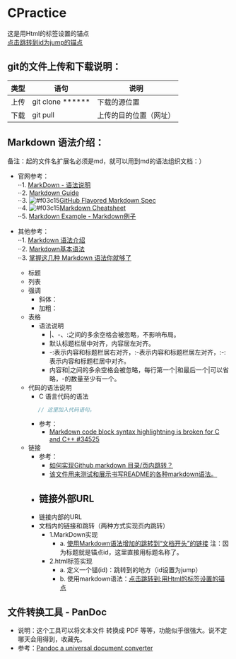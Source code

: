 # CPractice
<span id="beginpoint">这是用Html的标签设置的锚点</span>  
[点击跳转到id为jump的锚点](#jump)  
## git的文件上传和下载说明：
| 类型 | 语句 | 说明 |
| ------ | ------ | ------ |
| 上传 | git clone ****** | 下载的源位置 |
| 下载 | git pull | 上传的目的位置（网址） |

## Markdown 语法介绍：
备注：起的文件名扩展名必须是md，就可以用到md的语法组织文档：） <br>  
- 官网参考：  
    ⋅⋅1. [MarkDown - 语法说明](http://www.markdown.cn/)  
    ⋅⋅2. [Markdown Guide](https://www.markdownguide.org/)  
    ⋅⋅3. ![#f03c15](https://placehold.it/15/f03c15/000000?text=+)[GitHub Flavored Markdown Spec](https://github.github.com/gfm/)  
    ⋅⋅4. ![#f03c15](https://placehold.it/15/f03c15/000000?text=+)[Markdown Cheatsheet](https://github.com/adam-p/markdown-here/wiki/Markdown-Cheatsheet)  
    ⋅⋅5. [Markdown Example - Markdown例子](https://en.wikipedia.org/wiki/Markdown#Example)<br>
- 其他参考：  
    ⋅⋅1. [Markdown 语法介绍](https://coding.net/help/doc/project/markdown.html)  
    ⋅⋅2. [Markdown基本语法](https://www.jianshu.com/p/191d1e21f7ed)  
    ⋅⋅3. [掌握这几种 Markdown 语法你就够了](https://learnku.com/laravel/t/621/you-will-be-able-to-master-these-markdown-grammars)
    
   - 标题
   - 列表
   - 强调
       - 斜体：
       - 加粗：
   - 表格
      * 语法说明
         + |、-、:之间的多余空格会被忽略，不影响布局。
         + 默认标题栏居中对齐，内容居左对齐。
         + -:表示内容和标题栏居右对齐，:-表示内容和标题栏居左对齐，:-:表示内容和标题栏居中对齐。
         + 内容和|之间的多余空格会被忽略，每行第一个|和最后一个|可以省略，-的数量至少有一个。
   - 代码的语法说明
      * C 语言代码的语法
       ```c
          // 这里加入代码语句。
       ```
      * 参考：
        - [Markdown code block syntax highlightning is broken for C and C++ #34525](https://github.com/Microsoft/vscode/issues/34525)
   - 链接
       + 参考：
          - [如何实现Github markdown 目录/页内跳转？](https://www.zhihu.com/question/58630229)<br>
          - [该文件用来测试和展示书写README的各种markdown语法。](https://github.com/guodongxiaren/README#%E9%93%BE%E6%8E%A5)<br>
       + 链接外部URL 
          - 
       + 链接内部的URL
       + 文档内的链接和跳转（两种方式实现页内跳转）
          - 1.MarkDown实现
             - a. [使用Markdown语法增加的跳转到“文档开头”的链接](#CPractice) 注：因为标题就是锚点id，这里直接用标题名称了。
          - 2.html标签实现
             - a. 定义一个锚(id)：<span id="jump">跳转到的地方（id设置为jump）</span>
             - b. 使用markdown语法：[点击跳转到:用Html的标签设置的锚点](#beginpoint)  
## 文件转换工具 - PanDoc
  * 说明：这个工具可以将文本文件 转换成 PDF 等等，功能似乎很强大。说不定哪天会用得到，收藏先。<br>
  * 参考：[Pandoc   a universal document converter](http://pandoc.org/MANUAL.html#divs-and-spans)


